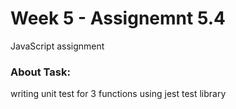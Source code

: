 # Week 5 - Assignemnt 5.4
JavaScript assignment

### About Task:

writing unit test for 3 functions using jest test library
